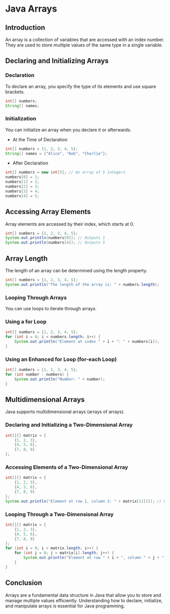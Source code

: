# Java Arrays

## Introduction
An array is a collection of variables that are accessed with an index number. They are used to store multiple values of the same type in a single variable.

## Declaring and Initializing Arrays

### Declaration
To declare an array, you specify the type of its elements and use square brackets.

```java
int[] numbers;
String[] names;
```
### Initialization
You can initialize an array when you declare it or afterwards.

- At the Time of Declaration
```java
int[] numbers = {1, 2, 3, 4, 5};
String[] names = {"Alice", "Bob", "Charlie"};
```
- After Declaration
```java
int[] numbers = new int[5]; // An array of 5 integers
numbers[0] = 1;
numbers[1] = 2;
numbers[2] = 3;
numbers[3] = 4;
numbers[4] = 5;
```
## Accessing Array Elements
Array elements are accessed by their index, which starts at 0.

```java
int[] numbers = {1, 2, 3, 4, 5};
System.out.println(numbers[0]); // Outputs 1
System.out.println(numbers[4]); // Outputs 5
```
## Array Length
The length of an array can be determined using the length property.

```java
int[] numbers = {1, 2, 3, 4, 5};
System.out.println("The length of the array is: " + numbers.length);
```
### Looping Through Arrays
You can use loops to iterate through arrays.

### Using a for Loop
```java
int[] numbers = {1, 2, 3, 4, 5};
for (int i = 0; i < numbers.length; i++) {
    System.out.println("Element at index " + i + ": " + numbers[i]);
}
```
### Using an Enhanced for Loop (for-each Loop)
```java
int[] numbers = {1, 2, 3, 4, 5};
for (int number : numbers) {
    System.out.println("Number: " + number);
}
```
## Multidimensional Arrays
Java supports multidimensional arrays (arrays of arrays).

### Declaring and Initializing a Two-Dimensional Array
```java
int[][] matrix = {
    {1, 2, 3},
    {4, 5, 6},
    {7, 8, 9}
};
```
### Accessing Elements of a Two-Dimensional Array
```java
int[][] matrix = {
    {1, 2, 3},
    {4, 5, 6},
    {7, 8, 9}
};
System.out.println("Element at row 1, column 2: " + matrix[1][2]); // Outputs 6
```
### Looping Through a Two-Dimensional Array
```java
int[][] matrix = {
    {1, 2, 3},
    {4, 5, 6},
    {7, 8, 9}
};
for (int i = 0; i < matrix.length; i++) {
    for (int j = 0; j < matrix[i].length; j++) {
        System.out.println("Element at row " + i + ", column " + j + ": " + matrix[i][j]);
    }
}
```
## Conclusion
Arrays are a fundamental data structure in Java that allow you to store and manage multiple values efficiently. Understanding how to declare, initialize, and manipulate arrays is essential for Java programming.